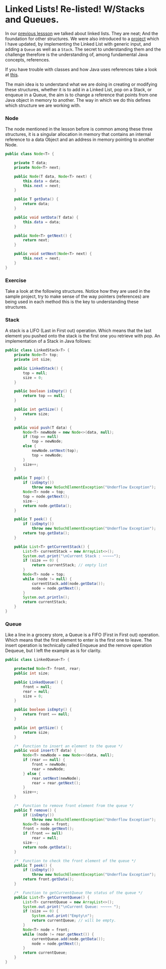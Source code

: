 # Linked Lists! Re-listed! W/Stacks and Queues. 

In our [previous lessson](https://github.com/C4Q/AC-Android/blob/master/lessons/linked-lists/kennel-inventory/TheList.4.4.md) we talked about linked lists. They are neat; And the foundation for other structures. We were also introduced to a [project](https://github.com/lighterletter/TheList) which I have updated, by implementing the Linked List with generic input, and adding a `Queue` as well as a `Stack`. The secret to understanding them and the challenge therefore is the understanding of, among fundamental Java concepts, references.

If you have trouble with classes and how Java uses references take a look at  [this](https://stackoverflow.com/questions/9224517/what-are-classes-references-and-objects).

The main idea is to understand what we are doing in creating or modifying these structures, whether it is to add in a Linked List, pop on a Stack, or enqueue in a Queue, the aim is to change a reference that points from one Java object in memory to another. The way in which we do this defines which structure we are working with. 

### Node
The node mentioned in the lesson before is common among these three structures, it is a singular allocation in memory that contains an internal reference to a data Object and an address in memory pointing to another Node.

```java
public class Node<T> {

    private T data;
    private Node<T> next;

    public Node(T data, Node<T> next) {
        this.data = data;
        this.next = next;
    }

    public T getData() {
        return data;
    }

    public void setData(T data) {
        this.data = data;
    }

    public Node<T> getNext() {
        return next;
    }

    public void setNext(Node<T> next) {
        this.next = next;
    }
}
```


### Exercise

Take a look at the following structures. Notice how they are used in the sample project, try to make sense of the way pointers (references) are being used in each method this is the key to understanding these structures. 

### Stack

A stack is a LIFO (Last in First out) operation. Which means that the last element you pushed onto the stack is the first one you retrieve with pop. An implementation of a Stack in Java follows:

```java
public class LinkedStack<T> {
    private Node<T> top;
    private int size;

    public LinkedStack() {
        top = null;
        size = 0;
    }

    public boolean isEmpty() {
        return top == null;
    }

    public int getSize() {
        return size;
    }

    public void push(T data) {
        Node<T> newNode = new Node<>(data, null);
        if (top == null)
            top = newNode;
        else {
            newNode.setNext(top);
            top = newNode;
        }
        size++;
    }

    public T pop() {
        if (isEmpty())
            throw new NoSuchElementException("Underflow Exception");
        Node<T> node = top;
        top = node.getNext();
        size--;
        return node.getData();
    }

    public T peek() {
        if (isEmpty())
            throw new NoSuchElementException("Underflow Exception");
        return top.getData();
    }

    public List<T> getCurrentStack() {
        List<T> currentStack = new ArrayList<>();
        System.out.print("\nCurrent Stack : ~~~~~");
        if (size == 0) {
            return currentStack; // empty list
        }
        Node<T> node = top;
        while (node != null) {
            currentStack.add(node.getData());
            node = node.getNext();
        }
        System.out.println();
        return currentStack;
    }
}
```

### Queue
Like a line in a grocery store, a Queue is a FIFO (First in First out) operation. Which means that the first element to enter is the first one to leave. The insert operation is technically called Enqueue and the remove operation Dequeue, but I left the example as is for clarity.

```java
public class LinkedQueue<T> {

    protected Node<T> front, rear;
    public int size;

    public LinkedQueue() {
        front = null;
        rear = null;
        size = 0;
    }

    public boolean isEmpty() {
        return front == null;
    }

    public int getSize() {
        return size;
    }

    /*  Function to insert an element to the queue */
    public void insert(T data) {
        Node<T> newNode = new Node<>(data, null);
        if (rear == null) {
            front = newNode;
            rear = newNode;
        } else {
            rear.setNext(newNode);
            rear = rear.getNext();
        }
        size++;
    }

    /*  Function to remove front element from the queue */
    public T remove() {
        if (isEmpty())
            throw new NoSuchElementException("Underflow Exception");
        Node<T> node = front;
        front = node.getNext();
        if (front == null)
            rear = null;
        size--;
        return node.getData();
    }

    /*  Function to check the front element of the queue */
    public T peek() {
        if (isEmpty())
            throw new NoSuchElementException("Underflow Exception");
        return front.getData();
    }

    /*  Function to getCurrentQueue the status of the queue */
    public List<T> getCurrentQueue() {
        List<T> currentQueue = new ArrayList<>();
        System.out.print("\nCurrent Queue: ~~~~~ ");
        if (size == 0) {
            System.out.print("Empty\n");
            return currentQueue; // will be empty.
        }
        Node<T> node = front;
        while (node != rear.getNext()) {
            currentQueue.add(node.getData());
            node = node.getNext();
        }
        return currentQueue;
    }
}

```